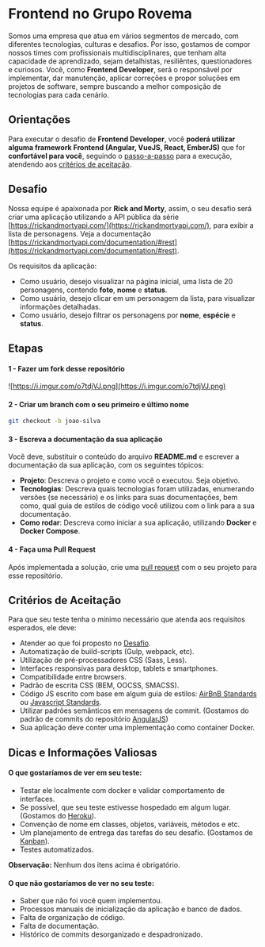 # Frontend no Grupo Rovema
Somos uma empresa que atua em vários segmentos de mercado, com diferentes tecnologias, culturas e desafios. Por isso, gostamos de compor nossos times com profissionais multidisciplinares, que tenham alta capacidade de aprendizado, sejam detalhistas, resiliêntes, questionadores e curiosos. Você, como **Frontend Developer**, será o responsável por implementar, dar manutenção, aplicar correções e propor soluções em projetos de software, sempre buscando a melhor composição de tecnologias para cada cenário.

## Orientações
Para executar o desafio de **Frontend Developer**, você **poderá utilizar alguma framework Frontend (Angular, VueJS, React, EmberJS)** que for **confortável para você**, seguindo o [passo-a-passo](https://github.com/rovema/frontend-test#etapas) para a execução, atendendo aos [critérios de aceitação](https://github.com/rovema/frontend-test#crit%C3%A9rios-de-aceita%C3%A7%C3%A3o).

## Desafio
Nossa equipe é apaixonada por **Rick and Morty**, assim, o seu desafio será criar uma aplicação utilizando a API pública da série [https://rickandmortyapi.com/](https://rickandmortyapi.com/), para exibir a lista de  personagens. Veja a documentação [https://rickandmortyapi.com/documentation/#rest](https://rickandmortyapi.com/documentation/#rest).

Os requisitos da aplicação:

- Como usuário, desejo visualizar na página inicial, uma lista de 20 personagens, contendo **foto**, **nome** e **status**.
- Como usuário, desejo clicar em um personagem da lista, para visualizar informações detalhadas.
- Como usuário, desejo filtrar os personagens por **nome**, **espécie** e **status**.

## Etapas

#### 1 - Fazer um fork desse repositório
![https://i.imgur.com/o7tdjVJ.png](https://i.imgur.com/o7tdjVJ.png)


#### 2 - Criar um branch com o seu primeiro e último nome
```bash
git checkout -b joao-silva
```

#### 3 - Escreva a documentação da sua aplicação
Você deve, substituir o conteúdo do arquivo **README.md** e escrever a documentação da sua aplicação, com os seguintes tópicos: 
- **Projeto**: Descreva o projeto e como você o executou. Seja objetivo.
- **Tecnologias**: Descreva quais tecnologias foram utilizadas, enumerando versões (se necessário) e os links para suas documentações, bem como, qual guia de estilos de código você utilizou com o link para a sua documentação.
- **Como rodar**: Descreva como iniciar a sua aplicação, utilizando **Docker** e **Docker Compose**.

#### 4 - Faça uma Pull Request
Após implementada a solução, crie uma [pull request](https://github.com/rovema/frontend-test/pulls) com o seu projeto para esse repositório.

## Critérios de Aceitação
Para que seu teste tenha o mínimo necessário que atenda aos requisitos esperados, ele deve:
- Atender ao que foi proposto no [Desafio](https://github.com/rovema/frontend-test#Desafio).
- Automatização de build-scripts (Gulp, webpack, etc).
- Utilização de pré-processadores CSS (Sass, Less).
- Interfaces responsivas para desktop, tablets e smartphones.
- Compatibilidade entre browsers.
- Padrão de escrita CSS (BEM, OOCSS, SMACSS).
- Código JS escrito com base em algum guia de estilos: [AirBnB Standards](https://github.com/airbnb/javascript) ou [Javascript Standards](https://standardjs.com/).
- Utilizar padrões semânticos em mensagens de commit. (Gostamos do padrão de commits do repositório [AngularJS](http://karma-runner.github.io/3.0/dev/git-commit-msg.html))
- Sua aplicação deve conter uma implementação como container Docker.


## Dicas e Informações Valiosas

#### O que gostaríamos de ver em seu teste:
- Testar ele localmente com docker e validar comportamento de interfaces.
- Se possível, que seu teste estivesse hospedado em algum lugar. (Gostamos do [Heroku](https://www.heroku.com/)).
- Convenção de nome em classes, objetos, variáveis, métodos e etc.
- Um planejamento de entrega das tarefas do seu desafio. (Gostamos de [Kanban](https://blog.runrun.it/o-que-e-kanban/)).
- Testes automatizados.

**Observação:** Nenhum dos itens acima é obrigatório.

#### O que não gostaríamos de ver no seu teste:
- Saber que não foi você quem implementou.
- Processos manuais de inicialização da aplicação e banco de dados.
- Falta de organização de código.
- Falta de documentação.
- Histórico de commits desorganizado e despadronizado.
